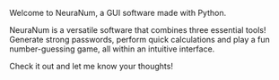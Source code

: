 Welcome to NeuraNum, a GUI software made with Python. 

NeuraNum is a versatile software that combines three essential tools! Generate strong passwords, perform quick calculations and play a fun number-guessing game, all within an intuitive interface.

Check it out and let me know your thoughts!

